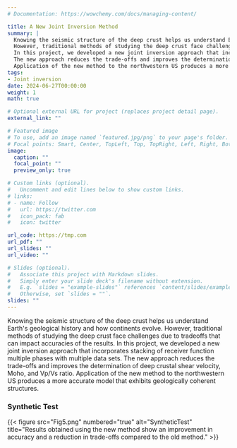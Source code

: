 ```yaml
---
# Documentation: https://wowchemy.com/docs/managing-content/

title: A New Joint Inversion Method
summary: |
  Knowing the seismic structure of the deep crust helps us understand Earth's geological history and how continents evolve. 
  However, traditional methods of studying the deep crust face challenges due to tradeoffs that can impact accuracies of the results. 
  In this project, we developed a new joint inversion approach that incorporates stacking of receiver function multiple phases with multiple data sets.
  The new approach reduces the trade-offs and improves the determination of deep crustal shear velocity, Moho, and Vp/Vs ratio.
  Application of the new method to the northwestern US produces a more accurate model that exhibits geologically coherent structures.
tags:
- Joint inversion
date: 2024-06-27T00:00:00
weight: 1
math: true

# Optional external URL for project (replaces project detail page).
external_link: ""

# Featured image
# To use, add an image named `featured.jpg/png` to your page's folder.
# Focal points: Smart, Center, TopLeft, Top, TopRight, Left, Right, BottomLeft, Bottom, BottomRight.
image:
  caption: ""
  focal_point: ""
  preview_only: true

# Custom links (optional).
#   Uncomment and edit lines below to show custom links.
# links:
# - name: Follow
#   url: https://twitter.com
#   icon_pack: fab
#   icon: twitter

url_code: https://tmp.com
url_pdf: ""
url_slides: ""
url_video: ""

# Slides (optional).
#   Associate this project with Markdown slides.
#   Simply enter your slide deck's filename without extension.
#   E.g. `slides = "example-slides"` references `content/slides/example-slides.md`.
#   Otherwise, set `slides = ""`.
slides: ""
---
```


Knowing the seismic structure of the deep crust helps us understand Earth's geological history and how continents evolve.
  However, traditional methods of studying the deep crust face challenges due to tradeoffs that can impact accuracies of the results.
  In this project, we developed a new joint inversion approach that incorporates stacking of receiver function multiple phases with multiple data sets.
  The new approach reduces the trade-offs and improves the determination of deep crustal shear velocity, Moho, and Vp/Vs ratio.
  Application of the new method to the northwestern US produces a more accurate model that exhibits geologically coherent structures.

### Synthetic Test

{{< figure src="Fig5.png" numbered="true" alt="SyntheticTest" title="Results obtained using the new method show an improvement in accuracy and a reduction in trade-offs compared to the old method." >}}

